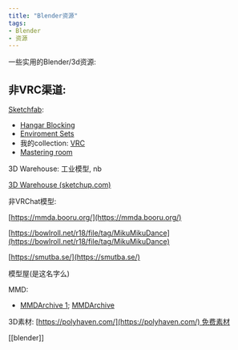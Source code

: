 ```yaml
---
title: "Blender资源"
tags:
- Blender
- 资源
---
```



一些实用的Blender/3d资源:



## 非VRC渠道:

[Sketchfab](https://sketchfab.com/search?type=models):

-   [Hangar Blocking](https://sketchfab.com/3d-models/hangar-blocking-bdb37f544b764d9e8e72708a970bae13)
-   [Enviroment Sets](https://sketchfab.com/gutemnasc/collections/enviroment-sets)
-   我的collection: [VRC](https://sketchfab.com/trojblue/collections/vrc)
-   [Mastering room](https://3dwarehouse.sketchup.com/model/u8128f776-c2c1-461d-bfce-26c80031b1fe/Cube-1-Audio-studio-mastering-room?hl=en&login=true)

3D Warehouse: 工业模型, nb

[3D Warehouse (sketchup.com)](https://3dwarehouse.sketchup.com/)

非VRChat模型:

[https://mmda.booru.org/](https://mmda.booru.org/)

[https://bowlroll.net/r18/file/tag/MikuMikuDance](https://bowlroll.net/r18/file/tag/MikuMikuDance)

[https://smutba.se/](https://smutba.se/)

模型屋(是这名字么)

MMD:

-   [MMDArchive 1](https://mmda.booru.org/index.php?page=post&s=view&id=2592); [MMDArchive](https://mmda.booru.org/index.php?page=post&s=view&id=2445)

3D素材:
[https://polyhaven.com/](https://polyhaven.com/) 免费素材


[[blender]]


